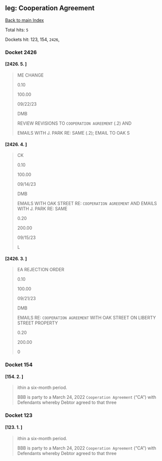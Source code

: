 
## leg: Cooperation Agreement

[Back to main Index](README.md)

Total hits: `5`

Dockets hit: 123, 154, `2426`, 

### Docket 2426

#### [2426. 5. ]
> ME CHANGE 
> 
> 0.10 
> 
> 100.00 
> 
> 09/22/23 
> 
> DMB 
> 
> REVIEW REVISIONS TO `COOPERATION AGREEMENT` \(.2\) AND 
> 
> EMAILS WITH J. PARK RE: SAME \(.2\); EMAIL TO OAK S

#### [2426. 4. ]
> CK 
> 
> 0.10 
> 
> 100.00 
> 
> 09/14/23 
> 
> DMB 
> 
> EMAILS WITH OAK STREET RE: `COOPERATION AGREEMENT` AND EMAILS WITH J. PARK RE: SAME 
> 
> 0.20 
> 
> 200.00 
> 
> 09/15/23 
> 
> L

#### [2426. 3. ]
> EA REJECTION ORDER 
> 
> 0.10 
> 
> 100.00 
> 
> 09/21/23 
> 
> DMB 
> 
> EMAILS RE: `COOPERATION AGREEMENT` WITH OAK STREET ON LIBERTY STREET PROPERTY 
> 
> 0.20 
> 
> 200.00 
> 
> 0

### Docket 154

#### [154. 2. ]
> ithin a six-month period. 
> 
> BBB is party to a March 24, 2022 `Cooperation Agreement` \(“CA”\) with Defendants whereby Debtor agreed to that three

### Docket 123

#### [123. 1. ]
> ithin a six-month period. 
> 
> BBB is party to a March 24, 2022 `Cooperation Agreement` \(“CA”\) with Defendants whereby Debtor agreed to that three
